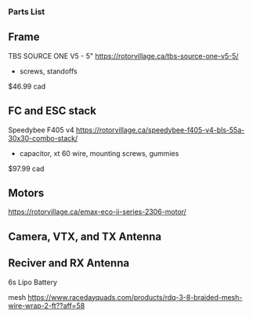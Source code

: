 ### Parts List

## Frame
TBS SOURCE ONE V5 - 5"
https://rotorvillage.ca/tbs-source-one-v5-5/
- screws, standoffs

$46.99 cad

## FC and ESC stack
Speedybee F405 v4
https://rotorvillage.ca/speedybee-f405-v4-bls-55a-30x30-combo-stack/
- capacitor, xt 60 wire, mounting screws, gummies

$97.99 cad

## Motors

https://rotorvillage.ca/emax-eco-ii-series-2306-motor/

## Camera, VTX, and TX Antenna


## Reciver and RX Antenna




6s Lipo Battery

mesh
https://www.racedayquads.com/products/rdq-3-8-braided-mesh-wire-wrap-2-ft??aff=58
